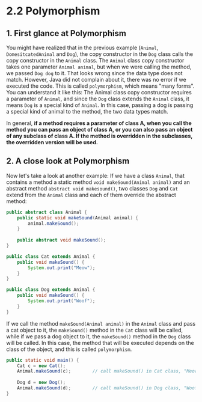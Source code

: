 # 2.2 Polymorphism

## 1. First glance at Polymorphism

You might have realized that in the previous example (`Animal`, `DomesitcatedAnimal` and `Dog`), the copy constructor in the `Dog` class calls the copy constructor in the `Animal` class. The `Animal` class copy constructor takes one parameter `Animal animal`, but when we were calling the method, we passed `Dog dog` to it. That looks wrong since the data type does not match. However, Java did not complain about it, there was no error if we executed the code. This is called `polymorphism`, which means "many forms". You can understand it like this: The Animal class copy constructor requires a parameter of `Animal`, and since the `Dog` class extends the `Animal` class, it means `Dog` is a special kind of `Animal`. In this case, passing a dog is passing a special kind of animal to the method, the two data types match.

In general, **if a method requires a parameter of class A, when you call the method you can pass an object of class A, or you can also pass an object of any subclass of class A. If the method is overridden in the subclasses, the overridden version will be used.**

## 2. A close look at Polymorphism

Now let's take a look at another example: If we have a class `Animal`, that contains a method a static method `void makeSound(Animal animal)` and an abstract method `abstract void makesound()`, two classes `Dog` and `Cat` extend from the `Animal` class and each of them override the abstract method:

```java
public abstract class Animal {
    public static void makeSound(Animal animal) {
        animal.makeSound();
    }
    
    public abstract void makeSound();
}
```

```java
public class Cat extends Animal {
    public void makeSound() {
        System.out.print("Meow");
    }
}
```

```java
public class Dog extends Animal {
    public void makeSound() {
        System.out.print("Woof");
    }
}
```

If we call the method `makeSound(Animal animal)` in the `Animal` class and pass a cat object to it, the `makeSound()` method in the `Cat` class will be called, while if we pass a dog object to it, the `makeSound()` method in the `Dog` class will be called. In this case, the method that will be executed depends on the class of the object, and this is called `polymorphism`. 

```java
public static void main() {
    Cat c = new Cat();
    Animal.makeSound(c);		// call makeSound() in Cat class, "Meow"
    
    Dog d = new Dog();
    Animal.makeSound(d);		// call makeSound() in Dog class, "Woof"
}
```
